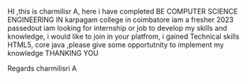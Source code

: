 
HI ,this is charmilisr A,  here i have completed BE COMPUTER SCIENCE ENGINEERING IN karpagam college in coimbatore 
iam a fresher 2023 passedout iam looking for internship or job  to develop my skills and knowledge,
i would like to join in your platfrom,
i gained Technical skills  HTML5, core java ,please give some opportutnity to implement my knowledge                                                         THANKING YOU


Regards
charmilisri A
